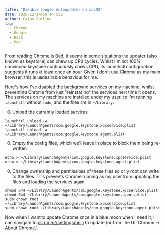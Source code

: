 ```yaml
---
title: "Disable Google Autoupdater on macOS"
date: 2020-12-14T16:14:53Z
author: Caius Durling
tag:
  - Chrome
  - Google
  - Hack
  - Mac
---
```


From reading [Chrome is Bad][], it seems in some situations the updater (also known as keystone) can chew up CPU cycles. Whilst I'm not 100% convinced keystone continuously chews CPU, its launchctl configuration suggests it runs at least once an hour. Given I don't use Chrome as my main browser, this is undesirable behaviour for me.

[Chrome is Bad]: https://chromeisbad.com

Here's how I've disabled the background services on my machine, whilst preventing Chrome from just "reinstalling" the services next time it opens. The services on my machine are installed under my user, so I'm running `launchctl` without `sudo`, and the files are in `~/Library`.

0. Unload the currently loaded services

```shell
launchctl unload -w ~/Library/LaunchAgents/com.google.keystone.xpcservice.plist
launchctl unload -w ~/Library/LaunchAgents/com.google.keystone.agent.plist
```

0. Empty the config files, which we'll leave in place to block them being re-written

```shell
echo > ~/Library/LaunchAgents/com.google.keystone.xpcservice.plist
echo > ~/Library/LaunchAgents/com.google.keystone.agent.plist
```

0. Change ownership and permissions of these files so only root can write to the files. This prevents Chrome running as my user from updating the files and loading the services again.

```shell
chmod 644 ~/Library/LaunchAgents/com.google.keystone.xpcservice.plist
chmod 644 ~/Library/LaunchAgents/com.google.keystone.agent.plist
sudo chown root ~/Library/LaunchAgents/com.google.keystone.xpcservice.plist
sudo chown root ~/Library/LaunchAgents/com.google.keystone.agent.plist
```

Now when I want to update Chrome once in a blue moon when I need it, I can navigate to <chrome://settings/help> to update (or from the UI, Chrome -> About Chrome.)
